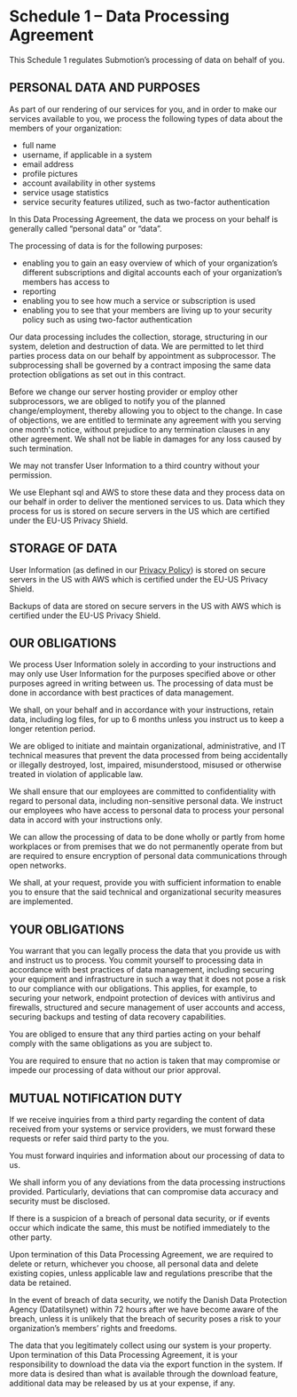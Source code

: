 # Schedule 1 – Data Processing Agreement

This Schedule 1 regulates Submotion’s processing of data on behalf of you.

## PERSONAL DATA AND PURPOSES
As part of our rendering of our services for you, and in order to make our services available to you, we process the following types of data about the members of your organization:

*	full name
* username, if applicable in a system
*	email address
*	profile pictures
*	account availability in other systems
* service usage statistics
* service security features utilized, such as two-factor authentication

In this Data Processing Agreement, the data we process on your behalf is generally called “personal data” or “data”.

The processing of data is for the following purposes:

*	enabling you to gain an easy overview of which of your organization’s different subscriptions and digital accounts each of your organization’s members has access to 
*	reporting
* enabling you to see how much a service or subscription is used
* enabling you to see that your members are living up to your security policy such as using two-factor authentication

Our data processing includes the collection, storage, structuring in our system, deletion and destruction of data.
We are permitted to let third parties process data on our behalf by appointment as subprocessor. The subprocessing shall be governed by a contract imposing the same data protection obligations as set out in this contract.

Before we change our server hosting provider or employ other subprocessors, we are obliged to notify you of the planned change/employment, thereby allowing you to object to the change. In case of objections, we are entitled to terminate any agreement with you serving one month's notice, without prejudice to any termination clauses in any other agreement. We shall not be liable in damages for any loss caused by such termination. 

We may not transfer User Information to a third country without your permission.

We use Elephant sql and AWS to store these data and they process data on our behalf in order to deliver the mentioned services to us. Data which they process for us is stored on secure servers in the US which are certified under the EU-US Privacy Shield.

## STORAGE OF DATA
User Information (as defined in our [Privacy Policy](privacy-policy.md)) is stored on secure servers in the US with AWS which is certified under the EU-US Privacy Shield.

Backups of data are stored on secure servers in the US with AWS which is certified under the EU-US Privacy Shield.

## OUR OBLIGATIONS
We process User Information solely in according to your instructions and may only use User Information for the purposes specified above or other purposes agreed in writing between us.
The processing of data must be done in accordance with best practices of data management.

We shall, on your behalf and in accordance with your instructions, retain data, including log files, for up to 6 months unless you instruct us to keep a longer retention period.

We are obliged to initiate and maintain organizational, administrative, and IT technical measures that prevent the data processed from being accidentally or illegally destroyed, lost, impaired, misunderstood, misused or otherwise treated in violation of applicable law.

We shall ensure that our employees are committed to confidentiality with regard to personal data, including non-sensitive personal data. We instruct our employees who have access to personal data to process your personal data in accord with your instructions only. 

We can allow the processing of data to be done wholly or partly from home workplaces or from premises that we do not permanently operate from but are required to ensure encryption of personal data communications through open networks.

We shall, at your request, provide you with sufficient information to enable you to ensure that the said technical and organizational security measures are implemented.

## YOUR OBLIGATIONS
You warrant that you can legally process the data that you provide us with and instruct us to process.
You commit yourself to processing data in accordance with best practices of data management, including securing your equipment and infrastructure in such a way that it does not pose a risk to our compliance with our obligations. This applies, for example, to securing your network, endpoint protection of devices with antivirus and firewalls, structured and secure management of user accounts and access, securing backups and testing of data recovery capabilities.

You are obliged to ensure that any third parties acting on your behalf comply with the same obligations as you are subject to.

You are required to ensure that no action is taken that may compromise or impede our processing of data without our prior approval.

## MUTUAL NOTIFICATION DUTY
If we receive inquiries from a third party regarding the content of data received from your systems or service providers, we must forward these requests or refer said third party to the you.

You must forward inquiries and information about our processing of data to us.

We shall inform you of any deviations from the data processing instructions provided. Particularly, deviations that can compromise data accuracy and security must be disclosed.

If there is a suspicion of a breach of personal data security, or if events occur which indicate the same, this must be notified immediately to the other party.

Upon termination of this Data Processing Agreement, we are required to delete or return, whichever you choose, all personal data and delete existing copies, unless applicable law and regulations prescribe that the data be retained.

In the event of breach of data security, we notify the Danish Data Protection Agency (Datatilsynet) within 72 hours after we have become aware of the breach, unless it is unlikely that the breach of security poses a risk to your organization’s members’ rights and freedoms.

The data that you legitimately collect using our system is your property. Upon termination of this Data Processing Agreement, it is your responsibility to download the data via the export function in the system. If more data is desired than what is available through the download feature, additional data may be released by us at your expense, if any.

